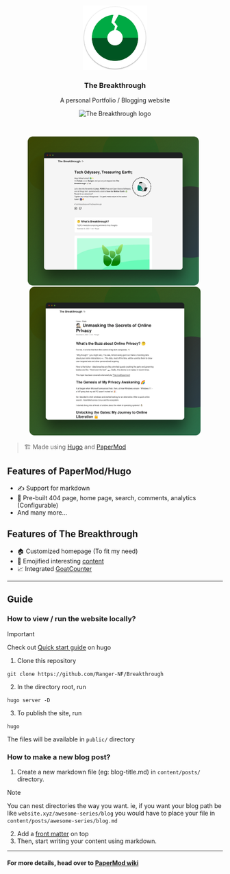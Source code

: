 <p align="center">
<img src="static/android-chrome-512x512.png" width="150" title="The Breakthrough logo">
</p>

<h3 align="center">The Breakthrough</h3>
<p align="center" style="font-size: 14px;">A personal Portfolio / Blogging website</p>

<p align="center">
    <img src="https://api.netlify.com/api/v1/badges/b81598cf-b565-4a02-bcf7-08036c4d999b/deploy-status" width="125" title="The Breakthrough logo">
</p>

<br/>

<p align="center">
    <img src="docs/breakthrough-home.png" width="400" height="auto">&nbsp;&nbsp;
    <img src="docs/breakthrough-blog.png" width="400" height="auto">
</p>

> 🏗 Made using [Hugo](https://gohugo.io/) and [PaperMod](https://github.com/adityatelange/hugo-PaperMod/)

## Features of PaperMod/Hugo

- ✍ Support for markdown
- 🚧 Pre-built 404 page, home page, search, comments, analytics (Configurable)
- And many more...

## Features of The Breakthrough

- 🏠 Customized homepage (To fit my need)
- 🌈 Emojified interesting [content](https://thebreakthrough.netlify.app/posts/whats-breakthrough/)
- 📈 Integrated [GoatCounter](https://www.goatcounter.com/)


<hr>


## Guide

### How to view / run the website locally?

> [!IMPORTANT]
> Check out [Quick start guide](https://gohugo.io/getting-started/quick-start/) on hugo

1. Clone this repository

```
git clone https://github.com/Ranger-NF/Breakthrough
```
2. In the directory root, run
```
hugo server -D
```
3. To publish the site, run
```
hugo
```
The files will be available in `public/` directory

### How to make a new blog post?
1. Create a new markdown file (eg: blog-title.md) in `content/posts/` directory.

> [!NOTE]
> You can nest directories the way you want. ie, if you want your blog path be like `website.xyz/awesome-series/blog` you would have to place your file in `content/posts/awesome-series/blog.md`

2. Add a [front matter](https://gohugo.io/getting-started/quick-start/#add-content) on top
3. Then, start writing your content using markdown.

<hr>

#### For more details, head over to [PaperMod wiki](https://github.com/adityatelange/hugo-PaperMod/wiki)